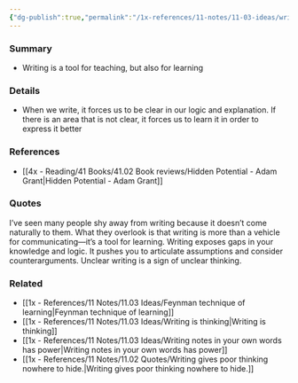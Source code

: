 ```yaml
---
{"dg-publish":true,"permalink":"/1x-references/11-notes/11-03-ideas/writing-is-a-tool-for-learning/","title":"Writing is a tool for learning","created":"2024-05-20T20:43:19.180+03:00","updated":"2024-05-20T20:44:52.768+03:00"}
---
```



### Summary
- Writing is a tool for teaching, but also for learning

### Details
- When we write, it forces us to be clear in our logic and explanation. If there is an area that is not clear, it forces us to learn it in order to express it better

### References
- [[4x - Reading/41 Books/41.02 Book reviews/Hidden Potential - Adam Grant\|Hidden Potential - Adam Grant]]

### Quotes
I’ve seen many people shy away from writing because it doesn’t come
naturally to them. What they overlook is that writing is more than a vehicle for communicating—it’s a tool for learning. Writing exposes gaps in your knowledge and logic. It pushes you to articulate assumptions and consider counterarguments. Unclear writing is a sign of unclear thinking. 

### Related
- [[1x - References/11 Notes/11.03 Ideas/Feynman technique of learning\|Feynman technique of learning]]
- [[1x - References/11 Notes/11.03 Ideas/Writing is thinking\|Writing is thinking]]
- [[1x - References/11 Notes/11.03 Ideas/Writing notes in your own words has power\|Writing notes in your own words has power]]
- [[1x - References/11 Notes/11.02 Quotes/Writing gives poor thinking nowhere to hide.\|Writing gives poor thinking nowhere to hide.]]